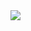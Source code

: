 <a href="https://github.com/issei1213">
  <img align="left" src="https://github-readme-stats.vercel.app/api?username=issei1213&count_private=true&show_icons=true" />
</a>
